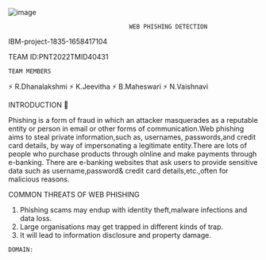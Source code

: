 
![image](https://user-images.githubusercontent.com/112189335/200116901-e1e8b983-b63b-4dc6-b260-cc033cc75135.png)

                                      WEB PHISHING DETECTION
  
  IBM-project-1835-1658417104
  
  TEAM ID:PNT2022TMID40431
  
    TEAM MEMBERS
   ⚡ R.Dhanalakshmi
   ⚡ K.Jeevitha
   ⚡ B.Maheswari
   ⚡ N.Vaishnavi
  
  
  INTRODUCTION 🌱
  
  Phishing is a form of fraud in which an attacker masquerades as a reputable entity or person in email or other forms of communication.Web phishing aims to steal private information,such as, usernames, passwords,and credit card details, by way of impersonating a legitimate entity.There are lots of people who purchase products through olnline and make payments through e-banking. There are e-banking websites that ask users to provide sensitive data such as username,password& credit card details,etc.,often for malicious reasons.  
  
  
  COMMON THREATS OF WEB PHISHING
  
  1) Phishing scams may endup with identity theft,malware infections and data loss.
  2) Large organisations may get trapped in different kinds of trap.
  3) It will lead to information disclosure and property damage.
  
    DOMAIN:
    
